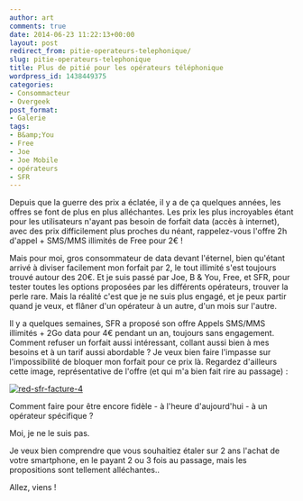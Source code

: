 ```yaml
---
author: art
comments: true
date: 2014-06-23 11:22:13+00:00
layout: post
redirect_from: pitie-operateurs-telephonique/
slug: pitie-operateurs-telephonique
title: Plus de pitié pour les opérateurs téléphonique
wordpress_id: 1438449375
categories:
- Consommacteur
- Overgeek
post_format:
- Galerie
tags:
- B&amp;You
- Free
- Joe
- Joe Mobile
- opérateurs
- SFR
---
```


Depuis que la guerre des prix a éclatée, il y a de ça quelques années, les offres se font de plus en plus alléchantes. Les prix les plus incroyables étant pour les utilisateurs n'ayant pas besoin de forfait data (accès à internet), avec des prix difficilement plus proches du néant, rappelez-vous l'offre 2h d'appel + SMS/MMS illimités de Free pour 2€ !

Mais pour moi, gros consommateur de data devant l'éternel, bien qu'étant arrivé à diviser facilement mon forfait par 2, le tout illimité s'est toujours trouvé autour des 20€. Et je suis passé par Joe, B & You, Free, et SFR, pour tester toutes les options proposées par les différents opérateurs, trouver la perle rare. Mais la réalité c'est que je ne suis plus engagé, et je peux partir quand je veux, et flâner d'un opérateur à un autre, d'un mois sur l'autre.

Il y a quelques semaines, SFR a proposé son offre Appels SMS/MMS illimités + 2Go data pour 4€ pendant un an, toujours sans engagement. Comment refuser un forfait aussi intéressant, collant aussi bien à mes besoins et à un tarif aussi abordable ? Je veux bien faire l'impasse sur l'impossibilité de bloquer mon forfait pour ce prix là. Regardez d'ailleurs cette image, représentative de l'offre (et qui m'a bien fait rire au passage) :

<a href="https://irz.fr/recherche?q=red-sfr-facture-4"><img alt="red-sfr-facture-4" data-src="https://static.irz.fr/2014/06/red-sfr-facture-4-640x323.png" src="https://static.irz.fr/thumb.php?size=<100&crop=0&src=https://static.irz.fr/2014/06/red-sfr-facture-4-640x323.png" /></a>

Comment faire pour être encore fidèle - à l'heure d'aujourd'hui - à un opérateur spécifique ?

Moi, je ne le suis pas.

Je veux bien comprendre que vous souhaitiez étaler sur 2 ans l'achat de votre smartphone, en le payant 2 ou 3 fois au passage, mais les propositions sont tellement alléchantes..

Allez, viens !
